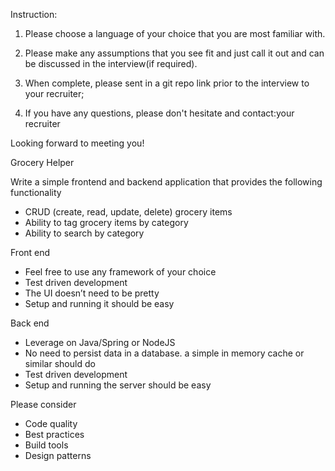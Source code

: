 Instruction:
1.  Please choose a language of your choice that you are most familiar with.
2.  Please make any assumptions that you see fit and just call it out and can be discussed in the
    interview(if required).
3.  When complete, please sent in a git repo link prior to the interview to your recruiter; 
	
4.  If you have any questions, please don't hesitate and contact:your recruiter

Looking forward to meeting you!


Grocery Helper

Write a simple frontend and backend application that provides the following functionality

-	CRUD (create, read, update, delete) grocery items
-	Ability to tag grocery items by category
-	Ability to search by category

Front end
-	Feel free to use any framework of your choice
-	Test driven development
-	The UI doesn’t need to be pretty
-	Setup and running it should be easy

Back end
-	Leverage on Java/Spring or NodeJS
-	No need to persist data in a database. a simple in memory cache or similar should do
-	Test driven development
-	Setup and running the server should be easy

Please consider
-	Code quality
-	Best practices
-	Build tools
-	Design patterns
